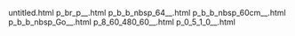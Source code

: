 untitled.html
p_br_p__.html
p_b_b_nbsp_64__.html
p_b_b_nbsp_60cm__.html
p_b_b_nbsp_Go__.html
p_8_60_480_60__.html
p_0_5_1_0__.html
